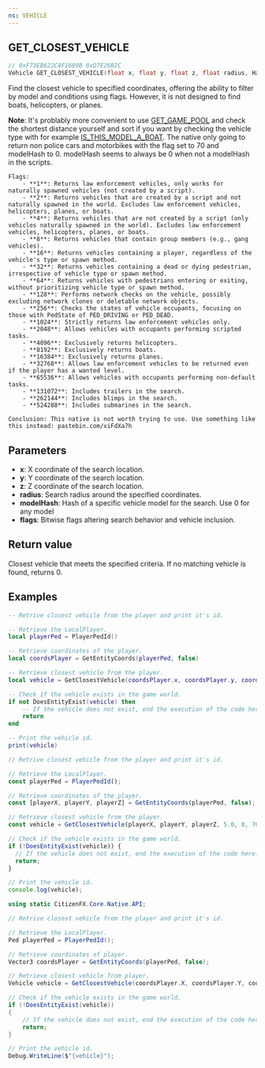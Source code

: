 ```yaml
---
ns: VEHICLE
---
```

## GET_CLOSEST_VEHICLE

```c
// 0xF73EB622C4F1689B 0xD7E26B2C
Vehicle GET_CLOSEST_VEHICLE(float x, float y, float z, float radius, Hash modelHash, int flags);
```

Find the closest vehicle to specified coordinates, offering the ability to filter by model and conditions using flags. However, it is not designed to find boats, helicopters, or planes.

**Note**: It's problably more convenient to use [GET_GAME_POOL](#_0x2B9D4F50) and check the shortest distance yourself and sort if you want by checking the vehicle type with for example [IS_THIS_MODEL_A_BOAT](#_0x45A9187928F4B9E3). The native
only going to return non police cars and motorbikes with the flag set to 70 and modelHash to 0. modelHash seems to always be 0 when not a modelHash in the scripts.


```
Flags:
    - **1**: Returns law enforcement vehicles, only works for naturally spawned vehicles (not created by a script).
    - **2**: Returns vehicles that are created by a script and not naturally spawned in the world. Excludes law enforcement vehicles, helicopters, planes, or boats.
    - **4**: Returns vehicles that are not created by a script (only vehicles naturally spawned in the world). Excludes law enforcement vehicles, helicopters, planes, or boats.
    - **8**: Returns vehicles that contain group members (e.g., gang vehicles).
    - **16**: Returns vehicles containing a player, regardless of the vehicle's type or spawn method.
    - **32**: Returns vehicles containing a dead or dying pedestrian, irrespective of vehicle type or spawn method.
    - **64**: Returns vehicles with pedestrians entering or exiting, without prioritizing vehicle type or spawn method.
    - **128**: Performs network checks on the vehicle, possibly excluding network clones or deletable network objects.
    - **256**: Checks the states of vehicle occupants, focusing on those with PedState of PED_DRIVING or PED_DEAD.
    - **1024**: Strictly returns law enforcement vehicles only.
    - **2048**: Allows vehicles with occupants performing scripted tasks.
    - **4096**: Exclusively returns helicopters.
    - **8192**: Exclusively returns boats.
    - **16384**: Exclusively returns planes.
    - **32768**: Allows law enforcement vehicles to be returned even if the player has a wanted level.
    - **65536**: Allows vehicles with occupants performing non-default tasks.
    - **131072**: Includes trailers in the search.
    - **262144**: Includes blimps in the search.
    - **524288**: Includes submarines in the search.
```

```
Conclusion: This native is not worth trying to use. Use something like this instead: pastebin.com/xiFdXa7h
```


## Parameters
* **x**: X coordinate of the search location.
* **y**: Y coordinate of the search location.
* **z**: Z coordinate of the search location.
* **radius**: Search radius around the specified coordinates.
* **modelHash**: Hash of a specific vehicle model for the search. Use 0 for any model
* **flags**: Bitwise flags altering search behavior and vehicle inclusion.

## Return value
Closest vehicle that meets the specified criteria. If no matching vehicle is found, returns 0.

## Examples

```lua
-- Retrive closest vehicle from the player and print it's id.

-- Retrieve the LocalPlayer.
local playerPed = PlayerPedId()

-- Retrieve coordinates of the player.
local coordsPlayer = GetEntityCoords(playerPed, false)

-- Retrieve closest vehicle from the player.
local vehicle = GetClosestVehicle(coordsPlayer.x, coordsPlayer.y, coordsPlayer.z, 5.0, 0, 70)

-- Check if the vehicle exists in the game world.
if not DoesEntityExist(vehicle) then 
    -- If the vehicle does not exist, end the execution of the code here.
    return 
end

-- Print the vehicle id.
print(vehicle)
```

```js
// Retrive closest vehicle from the player and print it's id.

// Retrieve the LocalPlayer.
const playerPed = PlayerPedId();

// Retrieve coordinates of the player.
const [playerX, playerY, playerZ] = GetEntityCoords(playerPed, false);

// Retrieve closest vehicle from the player.
const vehicle = GetClosestVehicle(playerX, playerY, playerZ, 5.0, 0, 70);

// Check if the vehicle exists in the game world.
if (!DoesEntityExist(vehicle)) {
  // If the vehicle does not exist, end the execution of the code here.
  return;
}

// Print the vehicle id.
console.log(vehicle);
```

```cs
using static CitizenFX.Core.Native.API;

// Retrive closest vehicle from the player and print it's id.

// Retrieve the LocalPlayer.
Ped playerPed = PlayerPedId();

// Retrieve coordinates of player.
Vector3 coordsPlayer = GetEntityCoords(playerPed, false);

// Retrieve closest vehicle from player.
Vehicle vehicle = GetClosestVehicle(coordsPlayer.X, coordsPlayer.Y, coordsPlayer.Z, 5f, 0, 70);

// Check if the vehicle exists in the game world.
if (!DoesEntityExist(vehicle))
{
    // If the vehicle does not exist, end the execution of the code here.
    return;
}

// Print the vehicle id.
Debug.WriteLine($"{vehicle}");
```